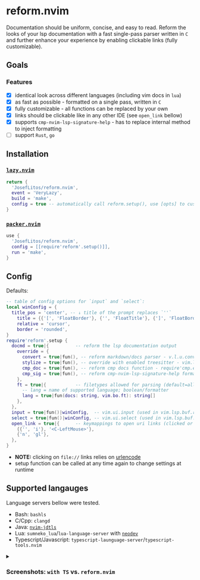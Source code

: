 # reform.nvim

Documentation should be uniform, concise, and easy to read. Reform the looks of your lsp
documentation with a fast single-pass parser written in `C` and further enhance your experience by
enabling clickable links (fully customizable).

## Goals

### Features

- [x] identical look across different languages (including vim docs in `lua`)
- [x] as fast as possible - formatted on a single pass, written in `C`
- [x] fully customizable - all functions can be replaced by your own
- [x] links should be clickable like in any other IDE (see `open_link` bellow)
- [x] supports `cmp-nvim-lsp-signature-help` - has to replace internal method to inject formatting
- [ ] support `Rust`, `go`

## Installation

### [`lazy.nvim`](https://github.com/folke/lazy.nvim)

```lua
return {
  'JosefLitos/reform.nvim',
  event = 'VeryLazy',
  build = 'make',
  config = true -- automatically call reform.setup(), use [opts] to customize passed table
}
```

### [`packer.nvim`](https://github.com/wbthomason/packer.nvim)

```lua
use {
  'JosefLitos/reform.nvim',
  config = [[require'reform'.setup()]],
  run = 'make',
}
```

## Config

Defaults:

```lua
-- table of config options for `input` and `select`:
local winConfig = {
  title_pos = 'center', -- ↓ title of the prompt replaces `''`
	title = {{'[', 'FloatBorder'}, {'', 'FloatTitle'}, {']', 'FloatBorder'}},
	relative = 'cursor',
	border = 'rounded',
}
require'reform'.setup {
  docmd = true|{          -- reform the lsp documentation output
    override = {
      convert = true|fun(), -- reform markdown/docs parser - v.l.u.convert_input_to_markdown_lines
      stylize = true|fun(), -- override with enabled treesitter - vim.lsp.util.stylize_markdown
      cmp_doc = true|fun(), -- reform cmp docs function - require'cmp.entry'.get_documentation
      cmp_sig = true|fun(), -- reform cmp-nvim-lsp-signature-help formatting function to format MD
    },
    ft = true|{           -- filetypes allowed for parsing (default=all/ ft=true)
      -- lang = name of supported language; boolean/formatter
      lang = true|fun(docs: string, vim.bo.ft): string[]
    },
  },
  input = true|fun()|winConfig,  -- vim.ui.input (used in vim.lsp.buf.rename)
  select = true|fun()|winConfig, -- vim.ui.select (used in vim.lsp.buf.code_action)
  open_link = true|{      -- keymappings to open uri links (clicked or under cursor)
    {{'', 'i'}, '<C-LeftMouse>'},
    {'n', 'gl'},
  },
}
```

- **NOTE:** clicking on `file://` links relies on
  [urlencode](https://github.com/AquilaIrreale/urlencode)
- setup function can be called at any time again to change settings at runtime

## Supported langauges

Language servers bellow were tested.

- Bash: `bashls`
- C/Cpp: `clangd`
- Java: [`nvim-jdtls`](https://github.com/mfussenegger/nvim-jdtls)
- Lua: `sumneko_lua`/`lua-language-server` with [`neodev`](https://github.com/folke/neodev.nvim)
- Typescript/Javascript: `typescript-launguage-server`/`typescript-tools.nvim`

<details><summary>

### Screenshots: `with TS` vs. `reform.nvim`

</summary>

- `bashls`
  ![Bash/sh](https://github.com/JosefLitos/reform.nvim/assets/54900518/8a66cac0-52a9-4672-adae-9c44bc3cf3c4)
- `clangd`
  ![C/C++](https://github.com/JosefLitos/reform.nvim/assets/54900518/ccbac42a-f2a6-4ffd-8abd-c3e3d2d81c78)
- `typescript-language-server`
  ![Javascript/Typescript](https://github.com/JosefLitos/reform.nvim/assets/54900518/a0e954a4-429f-4d9a-a460-5525678a8c0c)
- `jdtls`
  ![Java](https://user-images.githubusercontent.com/54900518/212200591-deb797c5-c798-4d31-b8c2-3df1a3b9e17b.png)
- `luals`, including Vim-style documentation
![Lua](https://user-images.githubusercontent.com/54900518/212195668-8463fadf-a0c4-4a4e-b70a-3612a332fead.png)
</details>
